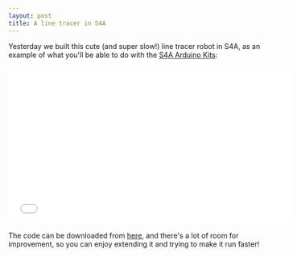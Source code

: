 ```yaml
---
layout: post
title: A line tracer in S4A
---
```


Yesterday we built this cute (and super slow!) line tracer robot in S4A, as an example of what you'll be able to do with the [S4A Arduino Kits](http://s4a.cat/#kit):

<iframe width="560" height="315" src="//www.youtube.com/embed/yuD017yYL4A" frameborder="0" allowfullscreen></iframe>

The code can be downloaded from [here](http://vps34736.ovh.net/tracer.sb), and there's a lot of room for improvement, so you can enjoy extending it and trying to make it run faster!
